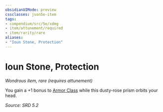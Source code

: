 ```yaml
---
obsidianUIMode: preview
cssclasses: json5e-item
tags:
- compendium/src/5e/xdmg
- item/attunement/required
- item/rarity/rare
aliases: 
- "Ioun Stone, Protection"
---
```

# Ioun Stone, Protection
*Wondrous item, rare (requires attunement)*  


You gain a +1 bonus to [Armor Class](armor-class-xphb.md) while this dusty-rose prism orbits your head.

*Source: SRD 5.2*